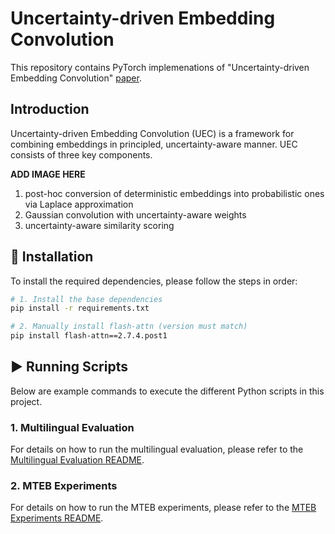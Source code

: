 # Uncertainty-driven Embedding Convolution

This repository contains PyTorch implemenations of "Uncertainty-driven Embedding Convolution" [paper](.).

## Introduction
Uncertainty-driven Embedding Convolution (UEC) is a framework for combining embeddings in principled, uncertainty-aware manner. UEC consists of three key components.

**ADD IMAGE HERE**

1. post-hoc conversion of deterministic embeddings into probabilistic ones via
Laplace approximation
2. Gaussian convolution with uncertainty-aware weights
3. uncertainty-aware similarity scoring 


## 🔧 Installation

To install the required dependencies, please follow the steps in order:

```bash
# 1. Install the base dependencies
pip install -r requirements.txt

# 2. Manually install flash-attn (version must match)
pip install flash-attn==2.7.4.post1
```

## ▶️ Running Scripts

Below are example commands to execute the different Python scripts in this project.

### 1. Multilingual Evaluation

For details on how to run the multilingual evaluation, please refer to the [Multilingual Evaluation README](exp_miracls/README.md).



### 2. MTEB Experiments

For details on how to run the MTEB experiments, please refer to the [MTEB Experiments README](exp_mteb/README.md).